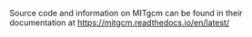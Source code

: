 
Source code and information on MITgcm can be found in their documentation at https://mitgcm.readthedocs.io/en/latest/
